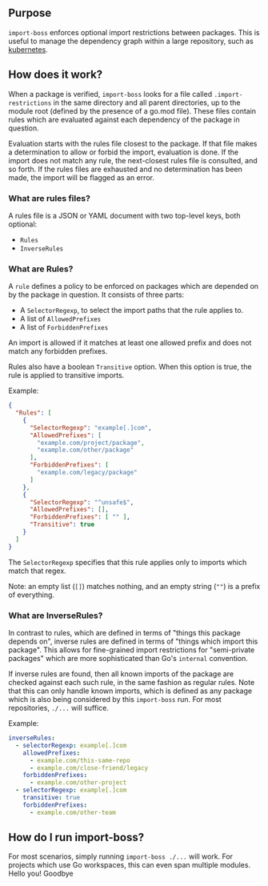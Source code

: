 ## Purpose

`import-boss` enforces optional import restrictions between packages.  This is
useful to manage the dependency graph within a large repository, such as
[kubernetes](https://github.com/kubernetes/kubernetes).

## How does it work?

When a package is verified, `import-boss` looks for a file called
`.import-restrictions` in the same directory and all parent directories, up to
the module root (defined by the presence of a go.mod file).  These files
contain rules which are evaluated against each dependency of the package in
question.

Evaluation starts with the rules file closest to the package.  If that file
makes a determination to allow or forbid the import, evaluation is done.  If
the import does not match any rule, the next-closest rules file is consulted,
and so forth.  If the rules files are exhausted and no determination has been
made, the import will be flagged as an error.

### What are rules files?

A rules file is a JSON or YAML document with two top-level keys, both optional:
* `Rules`
* `InverseRules`

### What are Rules?

A `rule` defines a policy to be enforced on packages which are depended on by
the package in question.  It consists of three parts:
  - A `SelectorRegexp`, to select the import paths that the rule applies to.
  - A list of `AllowedPrefixes`
  - A list of `ForbiddenPrefixes`

An import is allowed if it matches at least one allowed prefix and does not
match any forbidden prefixes.

Rules also have a boolean `Transitive` option. When this option is true, the
rule is applied to transitive imports.

Example:

```json
{
  "Rules": [
    {
      "SelectorRegexp": "example[.]com",
      "AllowedPrefixes": [
        "example.com/project/package",
        "example.com/other/package"
      ],
      "ForbiddenPrefixes": [
        "example.com/legacy/package"
      ]
    },
    {
      "SelectorRegexp": "^unsafe$",
      "AllowedPrefixes": [],
      "ForbiddenPrefixes": [ "" ],
      "Transitive": true
    }
  ]
}
```

The `SelectorRegexp` specifies that this rule applies only to imports which
match that regex.

Note: an empty list (`[]`) matches nothing, and an empty string (`""`) is a
prefix of everything.

### What are InverseRules?

In contrast to rules, which are defined in terms of "things this package
depends on", inverse rules are defined in terms of "things which import this
package".  This allows for fine-grained import restrictions for "semi-private
packages" which are more sophisticated than Go's `internal` convention.

If inverse rules are found, then all known imports of the package are checked
against each such rule, in the same fashion as regular rules.  Note that this
can only handle known imports, which is defined as any package which is also
being considered by this `import-boss` run.  For most repositories, `./...` will
suffice.

Example:

```yaml
inverseRules:
  - selectorRegexp: example[.]com
    allowedPrefixes:
      - example.com/this-same-repo
      - example.com/close-friend/legacy
    forbiddenPrefixes:
      - example.com/other-project
  - selectorRegexp: example[.]com
    transitive: true
    forbiddenPrefixes:
      - example.com/other-team
```

## How do I run import-boss?

For most scenarios, simply running `import-boss ./...` will work.  For projects
which use Go workspaces, this can even span multiple modules.
Hello you!
Goodbye
